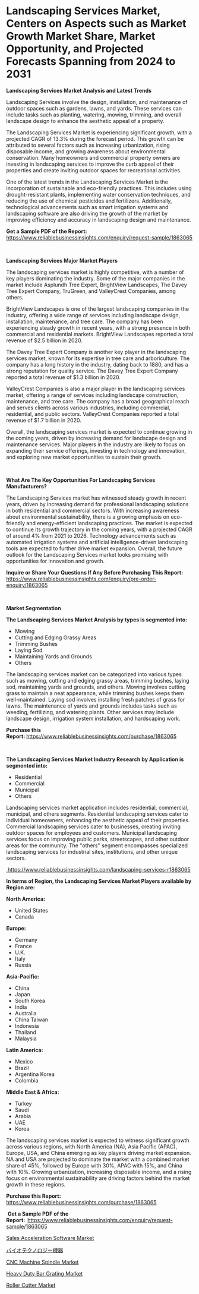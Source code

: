 <p><h1>Landscaping Services Market, Centers on Aspects such as Market Growth Market Share, Market Opportunity, and Projected Forecasts Spanning from 2024 to 2031</h1></p><p><strong>Landscaping Services Market Analysis and Latest Trends</strong></p>
<p><p>Landscaping Services involve the design, installation, and maintenance of outdoor spaces such as gardens, lawns, and yards. These services can include tasks such as planting, watering, mowing, trimming, and overall landscape design to enhance the aesthetic appeal of a property.</p><p>The Landscaping Services Market is experiencing significant growth, with a projected CAGR of 13.3% during the forecast period. This growth can be attributed to several factors such as increasing urbanization, rising disposable income, and growing awareness about environmental conservation. Many homeowners and commercial property owners are investing in landscaping services to improve the curb appeal of their properties and create inviting outdoor spaces for recreational activities.</p><p>One of the latest trends in the Landscaping Services Market is the incorporation of sustainable and eco-friendly practices. This includes using drought-resistant plants, implementing water conservation techniques, and reducing the use of chemical pesticides and fertilizers. Additionally, technological advancements such as smart irrigation systems and landscaping software are also driving the growth of the market by improving efficiency and accuracy in landscaping design and maintenance.</p></p>
<p><strong>Get a Sample PDF of the Report:&nbsp;</strong> <a href="https://www.reliablebusinessinsights.com/enquiry/request-sample/1863065">https://www.reliablebusinessinsights.com/enquiry/request-sample/1863065</a></p>
<p>&nbsp;</p>
<p><strong>Landscaping Services Major Market Players</strong></p>
<p><p>The landscaping services market is highly competitive, with a number of key players dominating the industry. Some of the major companies in the market include Asplundh Tree Expert, BrightView Landscapes, The Davey Tree Expert Company, TruGreen, and ValleyCrest Companies, among others.</p><p>BrightView Landscapes is one of the largest landscaping companies in the industry, offering a wide range of services including landscape design, installation, maintenance, and tree care. The company has been experiencing steady growth in recent years, with a strong presence in both commercial and residential markets. BrightView Landscapes reported a total revenue of $2.5 billion in 2020.</p><p>The Davey Tree Expert Company is another key player in the landscaping services market, known for its expertise in tree care and arboriculture. The company has a long history in the industry, dating back to 1880, and has a strong reputation for quality service. The Davey Tree Expert Company reported a total revenue of $1.3 billion in 2020.</p><p>ValleyCrest Companies is also a major player in the landscaping services market, offering a range of services including landscape construction, maintenance, and tree care. The company has a broad geographical reach and serves clients across various industries, including commercial, residential, and public sectors. ValleyCrest Companies reported a total revenue of $1.7 billion in 2020.</p><p>Overall, the landscaping services market is expected to continue growing in the coming years, driven by increasing demand for landscape design and maintenance services. Major players in the industry are likely to focus on expanding their service offerings, investing in technology and innovation, and exploring new market opportunities to sustain their growth.</p></p>
<p>&nbsp;</p>
<p><strong>What Are The Key Opportunities For Landscaping Services Manufacturers?</strong></p>
<p><p>The Landscaping Services market has witnessed steady growth in recent years, driven by increasing demand for professional landscaping solutions in both residential and commercial sectors. With increasing awareness about environmental sustainability, there is a growing emphasis on eco-friendly and energy-efficient landscaping practices. The market is expected to continue its growth trajectory in the coming years, with a projected CAGR of around 4% from 2021 to 2026. Technology advancements such as automated irrigation systems and artificial intelligence-driven landscaping tools are expected to further drive market expansion. Overall, the future outlook for the Landscaping Services market looks promising with opportunities for innovation and growth.</p></p>
<p><strong>Inquire or Share Your Questions If Any Before Purchasing This Report:</strong> <a href="https://www.reliablebusinessinsights.com/enquiry/pre-order-enquiry/1863065">https://www.reliablebusinessinsights.com/enquiry/pre-order-enquiry/1863065</a></p>
<p>&nbsp;</p>
<p><strong>Market Segmentation</strong></p>
<p><strong>The Landscaping Services Market Analysis by types is segmented into:</strong></p>
<p><ul><li>Mowing</li><li>Cutting and Edging Grassy Areas</li><li>Trimming Bushes</li><li>Laying Sod</li><li>Maintaining Yards and Grounds</li><li>Others</li></ul></p>
<p><p>The landscaping services market can be categorized into various types such as mowing, cutting and edging grassy areas, trimming bushes, laying sod, maintaining yards and grounds, and others. Mowing involves cutting grass to maintain a neat appearance, while trimming bushes keeps them well-maintained. Laying sod involves installing fresh patches of grass for lawns. The maintenance of yards and grounds includes tasks such as weeding, fertilizing, and watering plants. Other services may include landscape design, irrigation system installation, and hardscaping work.</p></p>
<p><strong>Purchase this Report:&nbsp;</strong><a href="https://www.reliablebusinessinsights.com/purchase/1863065">https://www.reliablebusinessinsights.com/purchase/1863065</a></p>
<p>&nbsp;</p>
<p><strong>The Landscaping Services Market Industry Research by Application is segmented into:</strong></p>
<p><ul><li>Residential</li><li>Commercial</li><li>Municipal</li><li>Others</li></ul></p>
<p><p>Landscaping services market application includes residential, commercial, municipal, and others segments. Residential landscaping services cater to individual homeowners, enhancing the aesthetic appeal of their properties. Commercial landscaping services cater to businesses, creating inviting outdoor spaces for employees and customers. Municipal landscaping services focus on improving public parks, streetscapes, and other outdoor areas for the community. The "others" segment encompasses specialized landscaping services for industrial sites, institutions, and other unique sectors.</p></p>
<p><a href="https://www.reliablebusinessinsights.com/landscaping-services-r1863065">&nbsp;https://www.reliablebusinessinsights.com/landscaping-services-r1863065</a></p>
<p><strong>In terms of Region, the Landscaping Services Market Players available by Region are:</strong></p>
<p>
    <p> <strong> North America: </strong>
        <ul>
            <li>United States</li>
            <li>Canada</li>
        </ul>
        </p> 
    <p> <strong> Europe: </strong>
        <ul>
            <li>Germany</li>
            <li>France</li>
            <li>U.K.</li>
            <li>Italy</li>
            <li>Russia</li>
        </ul>
        </p> 
    <p> <strong> Asia-Pacific: </strong>
        <ul>
            <li>China</li>
            <li>Japan</li>
            <li>South Korea</li>
            <li>India</li>
            <li>Australia</li>
            <li>China Taiwan</li>
            <li>Indonesia</li>
            <li>Thailand</li>
            <li>Malaysia</li>
        </ul>
        </p> 
    <p> <strong> Latin America: </strong>
        <ul>
            <li>Mexico</li>
            <li>Brazil</li>
            <li>Argentina Korea</li>
            <li>Colombia</li>
        </ul>
        </p> 
    <p> <strong> Middle East & Africa: </strong>
        <ul>
            <li>Turkey</li>
            <li>Saudi</li>
            <li>Arabia</li>
            <li>UAE</li>
            <li>Korea</li>
        </ul>
    </p>
    </p>
<p><p>The landscaping services market is expected to witness significant growth across various regions, with North America (NA), Asia Pacific (APAC), Europe, USA, and China emerging as key players driving market expansion. NA and USA are projected to dominate the market with a combined market share of 45%, followed by Europe with 30%, APAC with 15%, and China with 10%. Growing urbanization, increasing disposable income, and a rising focus on environmental sustainability are driving factors behind the market growth in these regions.</p></p>
<p><strong>Purchase this Report: </strong><a href="https://www.reliablebusinessinsights.com/purchase/1863065">https://www.reliablebusinessinsights.com/purchase/1863065</a></p>
<p>&nbsp;<strong>Get a Sample PDF of the Report:&nbsp;&nbsp;</strong><a href="https://www.reliablebusinessinsights.com/enquiry/request-sample/1863065">https://www.reliablebusinessinsights.com/enquiry/request-sample/1863065</a></p>
<p><strong></strong></p>
<p><p><a href="https://github.com/Sherrillcrooksxa8i18ucf2m/Market-Research-Report-List-3/blob/main/sales-acceleration-software-market.md">Sales Acceleration Software Market</a></p><p><a href="https://github.com/tanyaali3/Market-Research-Report-List-2/blob/main/496743969334.md">バイオテクノロジー機器</a></p><p><a href="https://medium.com/@lucas.russell0876/cnc-machine-spindle-market-share-and-new-trends-analysis-by-its-type-application-end-use-and-16042487c061">CNC Machine Spindle Market</a></p><p><a href="https://medium.com/@richard_ellings/heavy-duty-bar-grating-market-size-growth-and-industry-analysis-by-market-segmentation-and-17812c909a11">Heavy Duty Bar Grating Market</a></p><p><a href="https://medium.com/@ransomohns/roller-cutter-market-overview-global-market-trends-and-future-prospects-from-2024-to-2031-730e12690c38">Roller Cutter Market</a></p></p>